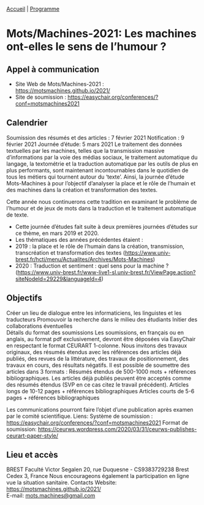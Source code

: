 [Accueil](https://motsmachines.github.io/2021/accueil) | [Programme](https://motsmachines.github.io/2021/programme)
# Mots/Machines-2021: Les machines ont-elles le sens de l’humour ?

## Appel à communication

* Site Web de Mots/Machines-2021 : https://motsmachines.github.io/2021/
* Site de soumission : https://easychair.org/conferences/?conf=motsmachines2021

## Calendrier
Soumission des résumés et des articles : 7 février 2021
Notification : 9 février 2021
Journée d’étude: 5 mars 2021
Le traitement des données textuelles par les machines, telles que la
transmission massive d’informations par la voie des médias sociaux, le traitement
automatique du langage, la textométrie et la traduction automatique par les outils de plus en
plus performants, sont maintenant incontournables dans le quotidien de tous les métiers qui
tournent autour du ‘texte’. Ainsi,  la journée d’étude Mots-Machines à pour l’objectif d’analyser la place et le rôle de l’humain et des machines dans la création et transformation des textes.

Cette année nous continuerons cette tradition en examinant le problème de l'humour et de jeux de mots dans la traduction et le traitement automatique de texte.
	
* Cette journée d’études fait suite à deux premières journées d’études sur ce thème, en mars 2019 et 2020.
* Les thématiques des années précédentes étaient :
* 2019 : la place et le rôle de l’humain dans la création, transmission, transcréation et transformation des textes (https://www.univ-brest.fr/hcti/menu/Actualites/Archives/Mots-Machines)
* 2020 : Traduction et sentiment : quel sens pour la machine ? (https://www.univ-brest.fr/www-live1-sl.univ-brest.fr/ViewPage.action?siteNodeId=29229&languageId=4)</li>


## Objectifs
	
Créer un lieu de dialogue entre les informaticiens, les linguistes et les traducteurs
Promouvoir la recherche dans le milieu des étudiants
Initier des collaborations éventuelles	
Détails du format des soumissions
Les soumissions, en français ou en anglais, au format pdf exclusivement, devront être déposées via  EasyChair  en respectant le format  CEURART 1-colonne.
Nous invitons des travaux originaux, des résumés étendus avec les références des articles déjà publiés, des revues de la littérature, des travaux de positionnement, des travaux en cours, des résultats négatifs. Il est possible de soumettre des articles dans 3 formats : 
Résumés étendus de 500-1000 mots + références bibliographiques. Les articles déjà publiés peuvent être acceptés comme des résumés étendus (SVP en ce cas citez le travail précédent).
Articles longs  de 10-12 pages + références bibliographiques
Articles courts de 5-6 pages + références bibliographiques 

Les communications pourront faire l’objet d’une publication après examen par le comité scientifique.
Liens:
Système de soumission : https://easychair.org/conferences/?conf=motsmachines2021
Format de soumission: https://ceurws.wordpress.com/2020/03/31/ceurws-publishes-ceurart-paper-style/ 

## Lieu et accès
BREST Faculté Victor Segalen
20, rue Duquesne - CS9383729238
Brest Cedex 3, France
Nous encourageons également la participation en ligne vue la situation sanitaire.
Contacts
Website: https://motsmachines.github.io/2021/  
E-mail: mots.machines@gmail.com
